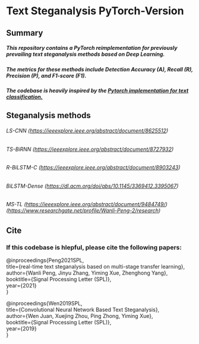 # Text Steganalysis PyTorch-Version

## Summary

##### This repository contains a PyTorch reimplementation for previously prevailing text steganalysis methods based on Deep Learning. 

##### The metrics for these methods include Detection Accuracy (A), Recall (R), Precision (P), and F1-score (F1).

##### The codebase is heavily inspired by the [Pytorch implementation for text classification.](https://github.com/649453932/Chinese-Text-Classification-Pytorch)




## Steganalysis methods

###### LS-CNN (https://ieeexplore.ieee.org/abstract/document/8625512) 
###### TS-BiRNN (https://ieeexplore.ieee.org/abstract/document/8727932)
###### R-BiLSTM-C (https://ieeexplore.ieee.org/abstract/document/8903243)
###### BiLSTM-Dense (https://dl.acm.org/doi/abs/10.1145/3369412.3395067)
###### MS-TL (https://ieeexplore.ieee.org/abstract/document/9484749/) (https://www.researchgate.net/profile/Wanli-Peng-2/research)

## Cite

### If this codebase is hlepful, please cite the following papers:
@inproceedings{Peng2021SPL, <br>
title={real-time text steganalysis based on multi-stage transfer learning}, <br>
author={Wanli Peng, Jinyu Zhang, Yiming Xue, Zhenghong Yang}, <br>
booktitle={Signal Processing Letter (SPL)}, <br>
year={2021} <br>
}

@inproceedings{Wen2019SPL, <br>
title={Convolutional Neural Network Based Text Steganalysis}, <br>
author={Wen Juan, Xuejing Zhou, Ping Zhong, Yiming Xue}, <br>
booktitle={Signal Processing Letter (SPL)}, <br>
year={2019} <br>
}
